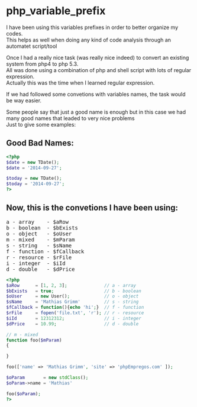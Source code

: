 php_variable_prefix
===================

I have been using this variables prefixes in order to better organize my codes.<br>
This helps as well when doing any kind of code analysis through an automatet script/tool<br>

Once I had a really nice task (was really nice indeed) to convert an existing system from php4 to php 5.3.<br>
All was done using a combination of php and shell script with lots of regular expression.<br>
Actually this was the time when I learned regular expression.<br>

If we had followed some convetions with variables names, the task would be way easier.<br>

Some people say that just a good name is enough but in this case we had many good names that leaded to very nice problems<br>
Just to give some examples:<br>

Good Bad Names:
---------------

```php
<?php
$date = new TDate();
$date = '2014-09-27';

$today = new TDate();
$today = '2014-09-27';
?>
```


Now, this is the convetions I have been using:
----------------------------------------------


<pre>
a - array    - $aRow
b - boolean  - $bExists
o - object   - $oUser
m - mixed    - $mParam
s - string   - $sName
f - function - $fCallback
r - resource - $rFile
i - integer  - $iId
d - double   - $dPrice
</pre>

```php
<?php
$aRow      = [1, 2, 3];              // a - array 
$bExists   = true;                   // b - boolean 
$oUser     = new User();             // o - object
$sName     = 'Mathias Grimm'         // s - string 
$fCallback = function(){echo 'hi';}  // f - function 
$rFile     = fopen('file.txt', 'r'); // r - resource 
$iId       = 12312312;               // i - integer 
$dPrice    = 10.99;                  // d - double 

// m - mixed
function foo($mParam) 
{

}

foo(['name' => 'Mathias Grimm', 'site' => 'phpEmpregos.com' ]);

$oParam       = new stdClass();
$oParam->name = 'Mathias'

foo($oParam);
?>
```